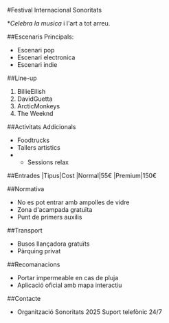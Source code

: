 #Festival Internacional Sonoritats

**Celebra la musica* i l'art a tot arreu.

##Escenaris Principals:
- Escenari pop
- Escenari electronica
- Escenari indie

##Line-up
1. BillieEilish
2. DavidGuetta
3. ArcticMonkeys
4. The Weeknd

##Activitats Addicionals
- Foodtrucks
- Tallers artistics
- * Sessions relax 

##Entrades
|Tipus|Cost
|Normal|55€
|Premium|150€

##Normativa
- No es pot entrar amb ampolles de vidre
- Zona d'acampada gratuïta
- Punt de primers auxilis

##Transport
* Busos llançadora gratuïts
* Pàrquing privat

##Recomanacions
* Portar impermeable en cas de pluja
* Aplicació oficial amb mapa interactiu

##Contacte
- Organització Sonoritats 2025
Suport telefònic 24/7

